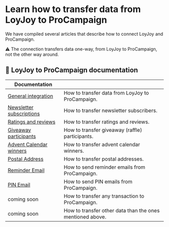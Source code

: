 # Learn how to transfer data from LoyJoy to ProCampaign

We have compiled several articles that describe how to connect LoyJoy and ProCampaign.

:warning: The connection transfers data one-way, from LoyJoy to ProCampaign, not the other way around.

## 📖 LoyJoy to ProCampaign documentation

| Documentation                 |                                                                |
| ----------------------------- | -------------------------------------------------------------- |
| [General integration]         | How to transfer data from LoyJoy to ProCampaign.               |
| [Newsletter subscriptions]    | How to transfer newsletter subscribers.                        |
| [Ratings and reviews]         | How to transfer ratings and reviews.                           |
| [Giveaway participants]       | How to transfer giveaway (raffle) participants.                |
| [Advent Calendar winners]     | How to transfer advent calendar winners.                       |
| [Postal Address]              | How to transfer postal addresses.                              |
| [Reminder Email]              | How to send reminder emails from ProCampaign.                  |
| [PIN Email]                   | How to send PIN emails from ProCampaign.                       |
| coming soon                   | How to transfer any transaction to ProCampaign.                |
| coming soon                   | How to transfer other data than the ones mentioned above.      |


[Newsletter subscriptions]: https://github.com/loyjoy/welcome/blob/master/documentation/pro_campaign/NEWSLETTER.md
[Ratings and reviews]: https://github.com/loyjoy/welcome/blob/master/documentation/pro_campaign/PRO_CAMPAIGN_RATINGS.md
[General integration]: https://github.com/loyjoy/welcome/blob/master/documentation/pro_campaign/PRO_CAMPAIGN_INTEGRATION.md
[Giveaway participants]: https://github.com/loyjoy/welcome/blob/master/documentation/pro_campaign/PRO_CAMPAIGN_GIVEAWAY.md
[PIN Email]: https://github.com/loyjoy/welcome/blob/master/documentation/pro_campaign/PRO_CAMPAIGN_PIN_EMAIL.md
[Reminder Email]: https://github.com/loyjoy/welcome/blob/master/documentation/pro_campaign/PRO_CAMPAIGN_REMINDER.md
[Postal Address]: https://github.com/loyjoy/welcome/blob/master/documentation/pro_campaign/PRO_CAMPAIGN_POSTAL_ADDRESS.md
[Advent Calendar winners]: https://github.com/loyjoy/welcome/blob/master/documentation/pro_campaign/PRO_CAMPAIGN_ADVENTCALENDAR.md

